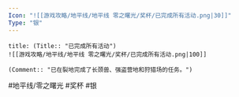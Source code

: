 ```yaml
---
Icon: "![[游戏攻略/地平线/地平线 零之曙光/奖杯/已完成所有活动.png|30]]"
Type: "银"
---
```

```ad-common-silver-trophy
title: (Title:: "已完成所有活动")
![[游戏攻略/地平线/地平线 零之曙光/奖杯/已完成所有活动.png|100]]

(Comment:: "已在裂地完成了长颈兽、强盗营地和狩猎场的任务。")
```

#地平线/零之曙光 #奖杯 #银
